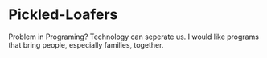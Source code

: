 # Pickled-Loafers
Problem in Programing?  Technology can seperate us.  I would like programs that bring people, especially families, together.  
